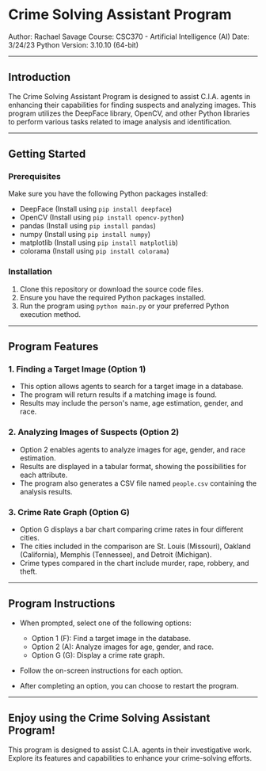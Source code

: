 
# Crime Solving Assistant Program

Author: Rachael Savage
Course: CSC370 - Artificial Intelligence (AI)
Date: 3/24/23
Python Version: 3.10.10 (64-bit)

---

## Introduction

The Crime Solving Assistant Program is designed to assist C.I.A. agents in enhancing their capabilities for finding suspects and analyzing images. This program utilizes the DeepFace library, OpenCV, and other Python libraries to perform various tasks related to image analysis and identification.

---

## Getting Started

### Prerequisites

Make sure you have the following Python packages installed:

- DeepFace (Install using `pip install deepface`)
- OpenCV (Install using `pip install opencv-python`)
- pandas (Install using `pip install pandas`)
- numpy (Install using `pip install numpy`)
- matplotlib (Install using `pip install matplotlib`)
- colorama (Install using `pip install colorama`)

### Installation

1. Clone this repository or download the source code files.
2. Ensure you have the required Python packages installed.
3. Run the program using `python main.py` or your preferred Python execution method.

---

## Program Features

### 1. Finding a Target Image (Option 1)

- This option allows agents to search for a target image in a database.
- The program will return results if a matching image is found.
- Results may include the person's name, age estimation, gender, and race.

### 2. Analyzing Images of Suspects (Option 2)

- Option 2 enables agents to analyze images for age, gender, and race estimation.
- Results are displayed in a tabular format, showing the possibilities for each attribute.
- The program also generates a CSV file named `people.csv` containing the analysis results.

### 3. Crime Rate Graph (Option G)

- Option G displays a bar chart comparing crime rates in four different cities.
- The cities included in the comparison are St. Louis (Missouri), Oakland (California), Memphis (Tennessee), and Detroit (Michigan).
- Crime types compared in the chart include murder, rape, robbery, and theft.

---

## Program Instructions

- When prompted, select one of the following options:
  - Option 1 (F): Find a target image in the database.
  - Option 2 (A): Analyze images for age, gender, and race.
  - Option G (G): Display a crime rate graph.

- Follow the on-screen instructions for each option.
- After completing an option, you can choose to restart the program.

---

## Enjoy using the Crime Solving Assistant Program!

This program is designed to assist C.I.A. agents in their investigative work. Explore its features and capabilities to enhance your crime-solving efforts.

